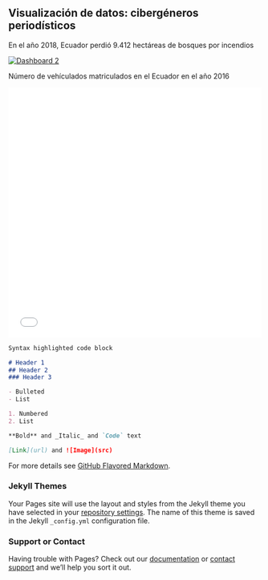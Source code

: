 ## Visualización de datos: cibergéneros periodísticos

En el año 2018, Ecuador perdió 9.412 hectáreas de bosques por incendios 

<div>
<div class='tableauPlaceholder' id='viz1539535179783' style='position: relative'><noscript><a href='#'><img alt='Dashboard 2 ' src='https:&#47;&#47;public.tableau.com&#47;static&#47;images&#47;In&#47;Incendiosforestales2018JFVR&#47;Dashboard2&#47;1_rss.png' style='border: none' /></a></noscript><object class='tableauViz'  style='display:none;'><param name='host_url' value='https%3A%2F%2Fpublic.tableau.com%2F' /> <param name='embed_code_version' value='3' /> <param name='site_root' value='' /><param name='name' value='Incendiosforestales2018JFVR&#47;Dashboard2' /><param name='tabs' value='no' /><param name='toolbar' value='yes' /><param name='static_image' value='https:&#47;&#47;public.tableau.com&#47;static&#47;images&#47;In&#47;Incendiosforestales2018JFVR&#47;Dashboard2&#47;1.png' /> <param name='animate_transition' value='yes' /><param name='display_static_image' value='yes' /><param name='display_spinner' value='yes' /><param name='display_overlay' value='yes' /><param name='display_count' value='yes' /></object></div>                <script type='text/javascript'>                    var divElement = document.getElementById('viz1539535179783');                    var vizElement = divElement.getElementsByTagName('object')[0];                    vizElement.style.minWidth='420px';vizElement.style.maxWidth='650px';vizElement.style.width='100%';vizElement.style.minHeight='587px';vizElement.style.maxHeight='887px';vizElement.style.height=(divElement.offsetWidth*0.75)+'px';                    var scriptElement = document.createElement('script');                    scriptElement.src = 'https://public.tableau.com/javascripts/api/viz_v1.js';                    vizElement.parentNode.insertBefore(scriptElement, vizElement);                </script></div>

Número de vehículados matriculados en el Ecuador en el año 2016
<div>
<iframe id="datawrapper-chart-VIiMN" src="//datawrapper.dwcdn.net/VIiMN/1/" scrolling="no" frameborder="0" allowtransparency="true" style="width: 0; min-width: 100% !important;" height="500"></iframe><script type="text/javascript">if("undefined"==typeof window.datawrapper)window.datawrapper={};window.datawrapper["VIiMN"]={},window.datawrapper["VIiMN"].embedDeltas={"100":635,"200":608,"300":554,"400":527,"500":527,"700":500,"800":500,"900":500,"1000":500},window.datawrapper["VIiMN"].iframe=document.getElementById("datawrapper-chart-VIiMN"),window.datawrapper["VIiMN"].iframe.style.height=window.datawrapper["VIiMN"].embedDeltas[Math.min(1e3,Math.max(100*Math.floor(window.datawrapper["VIiMN"].iframe.offsetWidth/100),100))]+"px",window.addEventListener("message",function(a){if("undefined"!=typeof a.data["datawrapper-height"])for(var b in a.data["datawrapper-height"])if("VIiMN"==b)window.datawrapper["VIiMN"].iframe.style.height=a.data["datawrapper-height"][b]+"px"});</script></div>

```markdown
Syntax highlighted code block

# Header 1
## Header 2
### Header 3

- Bulleted
- List

1. Numbered
2. List

**Bold** and _Italic_ and `Code` text

[Link](url) and ![Image](src)
```

For more details see [GitHub Flavored Markdown](https://guides.github.com/features/mastering-markdown/).

### Jekyll Themes

Your Pages site will use the layout and styles from the Jekyll theme you have selected in your [repository settings](https://github.com/Jairo43/Cibergeneros/settings). The name of this theme is saved in the Jekyll `_config.yml` configuration file.

### Support or Contact

Having trouble with Pages? Check out our [documentation](https://help.github.com/categories/github-pages-basics/) or [contact support](https://github.com/contact) and we’ll help you sort it out.
